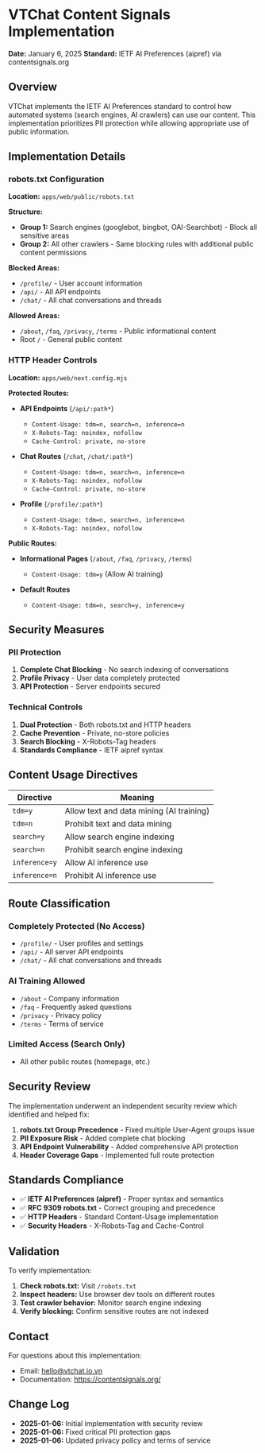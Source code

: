 # VTChat Content Signals Implementation

**Date:** January 6, 2025
**Standard:** IETF AI Preferences (aipref) via contentsignals.org

## Overview

VTChat implements the IETF AI Preferences standard to control how automated systems (search engines, AI crawlers) can use our content. This implementation prioritizes PII protection while allowing appropriate use of public information.

## Implementation Details

### robots.txt Configuration

**Location:** `apps/web/public/robots.txt`

**Structure:**

- **Group 1:** Search engines (googlebot, bingbot, OAI-Searchbot) - Block all sensitive areas
- **Group 2:** All other crawlers - Same blocking rules with additional public content permissions

**Blocked Areas:**

- `/profile/` - User account information
- `/api/` - All API endpoints
- `/chat/` - All chat conversations and threads

**Allowed Areas:**

- `/about`, `/faq`, `/privacy`, `/terms` - Public informational content
- Root `/` - General public content

### HTTP Header Controls

**Location:** `apps/web/next.config.mjs`

**Protected Routes:**

- **API Endpoints** (`/api/:path*`)
    - `Content-Usage: tdm=n, search=n, inference=n`
    - `X-Robots-Tag: noindex, nofollow`
    - `Cache-Control: private, no-store`

- **Chat Routes** (`/chat`, `/chat/:path*`)
    - `Content-Usage: tdm=n, search=n, inference=n`
    - `X-Robots-Tag: noindex, nofollow`
    - `Cache-Control: private, no-store`

- **Profile** (`/profile/:path*`)
    - `Content-Usage: tdm=n, search=n, inference=n`
    - `X-Robots-Tag: noindex, nofollow`

**Public Routes:**

- **Informational Pages** (`/about`, `/faq`, `/privacy`, `/terms`)
    - `Content-Usage: tdm=y` (Allow AI training)

- **Default Routes**
    - `Content-Usage: tdm=n, search=y, inference=y`

## Security Measures

### PII Protection

1. **Complete Chat Blocking** - No search indexing of conversations
2. **Profile Privacy** - User data completely protected
3. **API Protection** - Server endpoints secured

### Technical Controls

1. **Dual Protection** - Both robots.txt and HTTP headers
2. **Cache Prevention** - Private, no-store policies
3. **Search Blocking** - X-Robots-Tag headers
4. **Standards Compliance** - IETF aipref syntax

## Content Usage Directives

| Directive     | Meaning                                  |
| ------------- | ---------------------------------------- |
| `tdm=y`       | Allow text and data mining (AI training) |
| `tdm=n`       | Prohibit text and data mining            |
| `search=y`    | Allow search engine indexing             |
| `search=n`    | Prohibit search engine indexing          |
| `inference=y` | Allow AI inference use                   |
| `inference=n` | Prohibit AI inference use                |

## Route Classification

### Completely Protected (No Access)

- `/profile/` - User profiles and settings
- `/api/` - All server API endpoints
- `/chat/` - All chat conversations and threads

### AI Training Allowed

- `/about` - Company information
- `/faq` - Frequently asked questions
- `/privacy` - Privacy policy
- `/terms` - Terms of service

### Limited Access (Search Only)

- All other public routes (homepage, etc.)

## Security Review

The implementation underwent an independent security review which identified and helped fix:

1. **robots.txt Group Precedence** - Fixed multiple User-Agent groups issue
2. **PII Exposure Risk** - Added complete chat blocking
3. **API Endpoint Vulnerability** - Added comprehensive API protection
4. **Header Coverage Gaps** - Implemented full route protection

## Standards Compliance

- ✅ **IETF AI Preferences (aipref)** - Proper syntax and semantics
- ✅ **RFC 9309 robots.txt** - Correct grouping and precedence
- ✅ **HTTP Headers** - Standard Content-Usage implementation
- ✅ **Security Headers** - X-Robots-Tag and Cache-Control

## Validation

To verify implementation:

1. **Check robots.txt:** Visit `/robots.txt`
2. **Inspect headers:** Use browser dev tools on different routes
3. **Test crawler behavior:** Monitor search engine indexing
4. **Verify blocking:** Confirm sensitive routes are not indexed

## Contact

For questions about this implementation:

- Email: hello@vtchat.io.vn
- Documentation: https://contentsignals.org/

## Change Log

- **2025-01-06:** Initial implementation with security review
- **2025-01-06:** Fixed critical PII protection gaps
- **2025-01-06:** Updated privacy policy and terms of service
